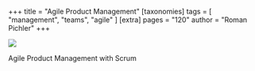 +++
title = "Agile Product Management"
[taxonomies]
tags = [ "management", "teams", "agile" ]
[extra]
pages = "120"
author = "Roman Pichler"
+++

<a target="_blank"  href="https://www.amazon.de/gp/product/0321605780/ref=as_li_tl?ie=UTF8&camp=1638&creative=6742&creativeASIN=0321605780&linkCode=as2&tag=chemaclass-21&linkId=3be4a46f175be798bc860ae9a1c13c1f"><img border="0" src="//ws-eu.amazon-adsystem.com/widgets/q?_encoding=UTF8&MarketPlace=DE&ASIN=0321605780&ServiceVersion=20070822&ID=AsinImage&WS=1&Format=_SL250_&tag=chemaclass-21" ></a>

<!-- more -->

Agile Product Management with Scrum